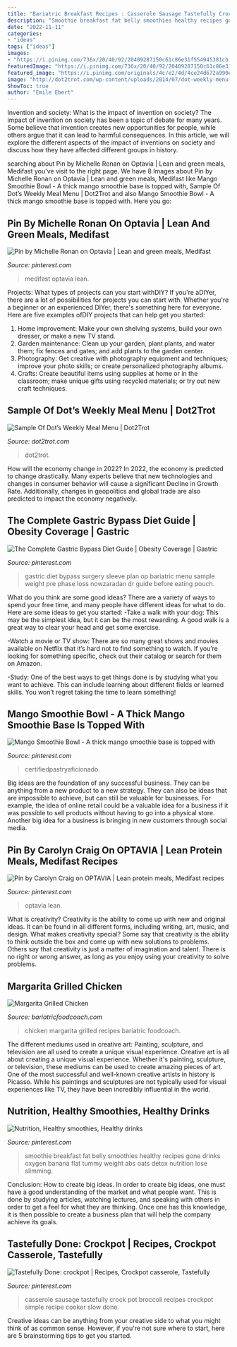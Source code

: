 ```yaml
---
title: "Bariatric Breakfast Recipes : Casserole Sausage Tastefully Crock Pot Broccoli Recipes Crockpot Simple Recipe Cooker Slow Done"
description: "Smoothie breakfast fat belly smoothies healthy recipes gone drinks oxygen banana flat tummy weight abs oats detox nutrition lose slimming"
date: "2022-11-11"
categories:
- "ideas"
tags: ["ideas"]
images:
- "https://i.pinimg.com/736x/20/40/92/20409287150c61c86e31f554945381cb.jpg"
featuredImage: "https://i.pinimg.com/736x/20/40/92/20409287150c61c86e31f554945381cb.jpg"
featured_image: "https://i.pinimg.com/originals/4c/e2/4d/4ce24d672a990ec956e3b95ba23b61f5.jpg"
image: "http://dot2trot.com/wp-content/uploads/2014/07/dot-weekly-menu.png?w=538"
ShowToc: true
author: "Emile Ebert"
---
```



Invention and society: What is the impact of invention on society?
The impact of invention on society has been a topic of debate for many years. Some believe that invention creates new opportunities for people, while others argue that it can lead to harmful consequences. In this article, we will explore the different aspects of the impact of inventions on society and discuss how they have affected different groups in history.

	

		
searching about Pin by Michelle Ronan on Optavia | Lean and green meals, Medifast you've visit to the right page. We have 8 Images about Pin by Michelle Ronan on Optavia | Lean and green meals, Medifast like Mango Smoothie Bowl - A thick mango smoothie base is topped with, Sample Of Dot’s Weekly Meal Menu | Dot2Trot and also Mango Smoothie Bowl - A thick mango smoothie base is topped with. Here you go:
		
    
## Pin By Michelle Ronan On Optavia | Lean And Green Meals, Medifast

<img loading=lazy src="https://i.pinimg.com/originals/4c/e2/4d/4ce24d672a990ec956e3b95ba23b61f5.jpg" onerror="this.onerror=null;this.src='https://tse4.mm.bing.net/th?id=OIP.NIoRNj-11zacbEUCV4xi-wHaNK&amp;pid=15.1';" alt="Pin by Michelle Ronan on Optavia | Lean and green meals, Medifast">

_Source: pinterest.com_

>medifast optavia lean. 

	

Projects: What types of projects can you start withDIY?
If you're aDIYer, there are a lot of possibilities for projects you can start with. Whether you're a beginner or an experienced DIYer, there's something here for everyone. Here are five examples ofDIY projects that can help get you started: 
1. Home improvement: Make your own shelving systems, build your own dresser, or make a new TV stand.
2. Garden maintenance: Clean up your garden, plant plants, and water them; fix fences and gates; and add plants to the garden center.
3. Photography: Get creative with photography equipment and techniques; improve your photo skills; or create personalized photography albums.
4. Crafts: Create beautiful items using supplies at home or in the classroom; make unique gifts using recycled materials; or try out new craft techniques.

    
## Sample Of Dot’s Weekly Meal Menu | Dot2Trot

<img loading=lazy src="http://dot2trot.com/wp-content/uploads/2014/07/dot-weekly-menu.png?w=538" onerror="this.onerror=null;this.src='https://tse1.mm.bing.net/th?id=OIP.FPOMmfMBCpJw3kta4pnGzwHaFC&amp;pid=15.1';" alt="Sample Of Dot’s Weekly Meal Menu | Dot2Trot">

_Source: dot2trot.com_

>dot2trot. 

	

How will the economy change in 2022?
In 2022, the economy is predicted to change drastically. Many experts believe that new technologies and changes in consumer behavior will cause a significant Decline in Growth Rate. Additionally, changes in geopolitics and global trade are also predicted to impact the economy negatively.

    
## The Complete Gastric Bypass Diet Guide | Obesity Coverage | Gastric

<img loading=lazy src="https://i.pinimg.com/originals/05/e9/61/05e9616f5dee3ba5dd5c096fe171a7db.jpg" onerror="this.onerror=null;this.src='https://tse4.mm.bing.net/th?id=OIP.lQDB7so3rF-hQlIE9ROQqAHaI2&amp;pid=15.1';" alt="The Complete Gastric Bypass Diet Guide | Obesity Coverage | Gastric">

_Source: pinterest.com_

>gastric diet bypass surgery sleeve plan op bariatric menu sample weight pre phase loss nowzaradan dr guide before eating pouch. 

	

What do you think are some good ideas?
There are a variety of ways to spend your free time, and many people have different ideas for what to do. Here are some ideas to get you started: 
-Take a walk with your dog: This may be the simplest idea, but it can be the most rewarding. A good walk is a great way to clear your head and get some exercise. 

-Watch a movie or TV show: There are so many great shows and movies available on Netflix that it’s hard not to find something to watch. If you’re looking for something specific, check out their catalog or search for them on Amazon. 

-Study: One of the best ways to get things done is by studying what you want to achieve. This can include learning about different fields or learned skills. You won’t regret taking the time to learn something!

    
## Mango Smoothie Bowl - A Thick Mango Smoothie Base Is Topped With

<img loading=lazy src="https://i.pinimg.com/736x/7c/12/1f/7c121fd66965378c686d626ce3885082.jpg" onerror="this.onerror=null;this.src='https://tse2.mm.bing.net/th?id=OIP.Ss_iJM5Am_iqoFKxsoQUzgHaLH&amp;pid=15.1';" alt="Mango Smoothie Bowl - A thick mango smoothie base is topped with">

_Source: pinterest.com_

>certifiedpastryaficionado. 

	

Big ideas are the foundation of any successful business. They can be anything from a new product to a new strategy. They can also be ideas that are impossible to achieve, but can still be valuable for businesses. For example, the idea of online retail could be a valuable idea for a business if it was possible to sell products without having to go into a physical store. Another big idea for a business is bringing in new customers through social media.

    
## Pin By Carolyn Craig On OPTAVIA | Lean Protein Meals, Medifast Recipes

<img loading=lazy src="https://i.pinimg.com/736x/20/40/92/20409287150c61c86e31f554945381cb.jpg" onerror="this.onerror=null;this.src='https://tse4.mm.bing.net/th?id=OIP.Hu0LfXgEuIQFhD_B4e1Q_AHaNJ&amp;pid=15.1';" alt="Pin by Carolyn Craig on OPTAVIA | Lean protein meals, Medifast recipes">

_Source: pinterest.com_

>optavia lean. 

	

What is creativity?
Creativity is the ability to come up with new and original ideas. It can be found in all different forms, including writing, art, music, and design. What makes creativity special? Some say that creativity is the ability to think outside the box and come up with new solutions to problems. Others say that creativity is just a matter of imagination and talent. There is no right or wrong answer, as long as you enjoy using your creativity to solve problems.

    
## Margarita Grilled Chicken

<img loading=lazy src="https://www.bariatricfoodcoach.com/wp-content/uploads/2015/01/MargaritaChicken.jpg" onerror="this.onerror=null;this.src='https://tse3.mm.bing.net/th?id=OIP.iBOnMlsdIH2C-OJZfm43XAEyDM&amp;pid=15.1';" alt="Margarita Grilled Chicken">

_Source: bariatricfoodcoach.com_

>chicken margarita grilled recipes bariatric foodcoach. 

	

The different mediums used in creative art: Painting, sculpture, and television are all used to create a unique visual experience.
Creative art is all about creating a unique visual experience. Whether it's painting, sculpture, or television, these mediums can be used to create amazing pieces of art. One of the most successful and well-known creative artists in history is Picasso. While his paintings and sculptures are not typically used for visual experiences like TV, they have been incredibly influential in the world.

    
## Nutrition, Healthy Smoothies, Healthy Drinks

<img loading=lazy src="https://i.pinimg.com/736x/de/46/01/de46012ea6d331793e2aadaecb21f1a6--smoothie-breakfast-smoothie-drinks.jpg" onerror="this.onerror=null;this.src='https://tse3.mm.bing.net/th?id=OIP.NqjgZ1VPhed6-GGDgjryhgHaJ1&amp;pid=15.1';" alt="Nutrition, Healthy smoothies, Healthy drinks">

_Source: pinterest.com_

>smoothie breakfast fat belly smoothies healthy recipes gone drinks oxygen banana flat tummy weight abs oats detox nutrition lose slimming. 

	

Conclusion: How to create big ideas.
In order to create big ideas, one must have a good understanding of the market and what people want. This is done by studying articles, watching lectures, and speaking with others in order to get a feel for what they are thinking. Once one has this knowledge, it is then possible to create a business plan that will help the company achieve its goals.

    
## Tastefully Done: Crockpot | Recipes, Crockpot Casserole, Tastefully

<img loading=lazy src="https://i.pinimg.com/originals/67/4d/1f/674d1f289481f935e34fd03c317556d1.jpg" onerror="this.onerror=null;this.src='https://tse2.mm.bing.net/th?id=OIP.Or9n5izHLzS5Y0IcID2EBQHaJ4&amp;pid=15.1';" alt="Tastefully Done: crockpot | Recipes, Crockpot casserole, Tastefully">

_Source: pinterest.com_

>casserole sausage tastefully crock pot broccoli recipes crockpot simple recipe cooker slow done. 

	

Creative ideas can be anything from your creative side to what you might think of as common sense. However, if you're not sure where to start, here are 5 brainstorming tips to get you started.

